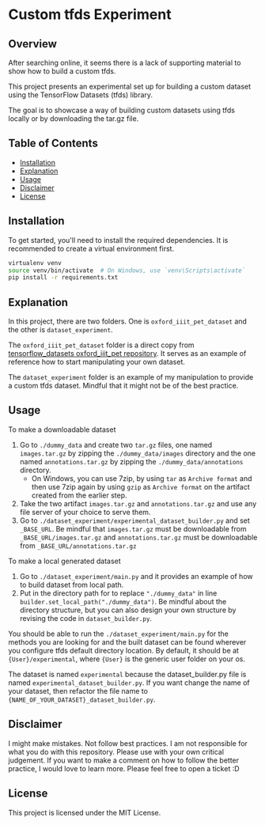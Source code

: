 # Custom tfds Experiment

## Overview

After searching online, it seems there is a lack of supporting material to show how to build a custom tfds. 

This project presents an experimental set up for building a custom dataset using the TensorFlow Datasets (tfds) library. 

The goal is to showcase a way of building custom datasets using tfds locally or by downloading the tar.gz file.

## Table of Contents

- [Installation](#installation)
- [Explanation](#explanation)
- [Usage](#usage)
- [Disclaimer](#disclaimer)
- [License](#license)

## Installation

To get started, you'll need to install the required dependencies. It is recommended to create a virtual environment first.

```bash
virtualenv venv
source venv/bin/activate  # On Windows, use `venv\Scripts\activate`
pip install -r requirements.txt
```

## Explanation

In this project, there are two folders. One is `oxford_iiit_pet_dataset` and the other is `dataset_experiment`. 

The `oxford_iiit_pet_dataset` folder is a direct copy from [tensorflow_datasets oxford_iiit_pet repository](https://github.com/tensorflow/datasets/tree/master/tensorflow_datasets/datasets/oxford_iiit_pet). It serves as an example of reference how to start manipulating your own dataset. 

The `dataset_experiment` folder is an example of my manipulation to provide a custom tfds dataset. Mindful that it might not be of the best practice. 

## Usage
To make a downloadable dataset
1. Go to `./dummy_data` and create two `tar.gz` files, one named `images.tar.gz` by zipping the `./dummy_data/images` directory and the one named `annotations.tar.gz` by zipping the `./dummy_data/annotations` directory. 
   - On Windows, you can use 7zip, by using `tar` as `Archive format` and then use 7zip again by using `gzip` as `Archive format` on the artifact created from the earlier step. 
2. Take the two artifact `images.tar.gz` and `annotations.tar.gz` and use any file server of your choice to serve them. 
3. Go to `./dataset_experiment/experimental_dataset_builder.py` and set `_BASE_URL`. Be mindful that `images.tar.gz` must be downloadable from `_BASE_URL/images.tar.gz` and `annotations.tar.gz` must be downloadable from `_BASE_URL/annotations.tar.gz`

To make a local generated dataset
1. Go to `./dataset_experiment/main.py` and it provides an example of how to build dataset from local path. 
2. Put in the directory path for to replace `"./dummy_data"` in line `builder.set_local_path("./dummy_data")`. Be mindful about the directory structure, but you can also design your own structure by revising the code in `dataset_builder.py`.

You should be able to run the `./dataset_experiment/main.py` for the methods you are looking for and the built dataset can be found wherever you configure tfds default directory location. By default, it should be at `{User}/experimental`, where `{User}` is the generic user folder on your os. 

The dataset is named `experimental` because the dataset_builder.py file is named `experimental_dataset_builder.py`. If you want change the name of your dataset, then refactor the file name to `{NAME_OF_YOUR_DATASET}_dataset_builder.py`. 

## Disclaimer
I might make mistakes. Not follow best practices. I am not responsible for what you do with this repository. Please use with your own critical judgement. If you want to make a comment on how to follow the better practice, I would love to learn more. Please feel free to open a ticket :D

## License
This project is licensed under the MIT License.